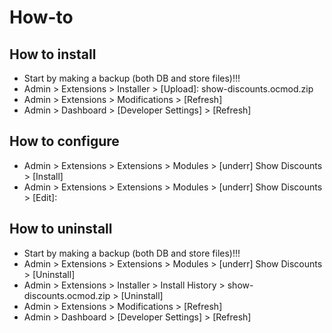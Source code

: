 # How-to

## How to install
* Start by making a backup (both DB and store files)!!!
* Admin > Extensions > Installer > [Upload]: show-discounts.ocmod.zip
* Admin > Extensions > Modifications > [Refresh]
* Admin > Dashboard > [Developer Settings] > [Refresh]

## How to configure
* Admin > Extensions > Extensions > Modules > [underr] Show Discounts > [Install]
* Admin > Extensions > Extensions > Modules > [underr] Show Discounts > [Edit]:

## How to uninstall
* Start by making a backup (both DB and store files)!!!
* Admin > Extensions > Extensions > Modules > [underr] Show Discounts > [Uninstall]
* Admin > Extensions > Installer > Install History > show-discounts.ocmod.zip > [Uninstall]
* Admin > Extensions > Modifications > [Refresh]
* Admin > Dashboard > [Developer Settings] > [Refresh]
